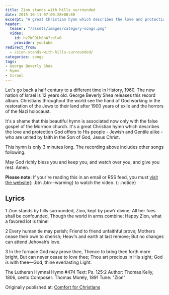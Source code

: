```yaml
---
title: Zion stands with hills surrounded
date: 2015-10-11 07:00:28+00:00
excerpt: "A great Christian hymn which describes the love and protection God offers to His people united by faith in the Son of God, Jesus Christ."
header:
  teaser: "/assets/images/category-songs.png"
  video:
    id: hz7WC9Lh8nA?rel=0
    provider: youtube
redirect_from: 
  - /zion-stands-with-hills-surrounded/
categories: songs
tags:
- George Beverly Shea
- hymn
- Israel
---
```


Let's go back a half century to a different time in History, 1960.  The new nation of Israel is 12 years old.  George Beverly Shea releases this record album.  Christians throughout the world see the hand of God working in the restoration of the Jews to their land after 1900 years of exile and the horrors of the Nazi holocaust.



It's a shame that this beautiful hymn is associated now only with the false gospel of the Mormon church.  It's a great Christian hymn which describes the love and protection God offers to His people - Jewish and Gentile alike - who are united by faith in the Son of God, Jesus Christ.

This hymn is only 3 minutes long.  The recording above includes other songs following.

May God richly bless you and keep you, and watch over you, and give you rest.  Amen.

**Please note:** If your're reading this in an email or RSS feed, you must [visit the website](/songs/zion-stands-with-hills-surrounded/){: .btn .btn--warning} to watch the video.
{: .notice}


## Lyrics



1 Zion stands by hills surrounded,
Zion, kept by pow’r divine;
All her foes shall be confounded,
Though the world in arms combine;
Happy Zion, what a favored lot is thine!

2 Every human tie may perish;
Friend to friend unfaithful prove;
Mothers cease their own to cherish;
Heav’n and earth at last remove;
But no changes can attend Jehovah’s love.

3 In the furnace God may prove thee,
Thence to bring thee forth more bright,
But can never cease to love thee;
Thou art precious in His sight;
God is with thee—God, thine everlasting Light.

The Lutheran Hymnal
Hymn #474
Text: Ps. 125:2
Author: Thomas Kelly, 1806, cento
Composer: Thomas Morely, 1891
Tune: "Zion"

<div>Originally published at: <a href='http://www.alecsatin.com/'>Comfort for Christians</a></div>
